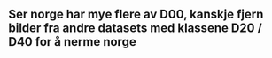 ## Ser norge har mye flere av D00, kanskje fjern bilder fra andre datasets med klassene D20 / D40 for å nerme norge

